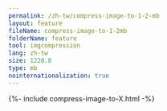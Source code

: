 ```yaml
---
permalink: /zh-tw/compress-image-to-1-2-mb
layout: feature
fileName: compress-image-to-1-2mb
folderName: feature
tool: imgcompression
lang: zh-tw
size: 1228.8
type: mb
nointernationalization: true
---
```

{%- include compress-image-to-X.html -%}
      